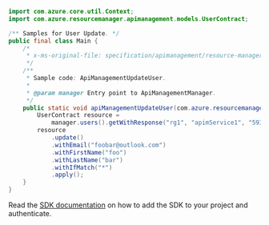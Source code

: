 ```java
import com.azure.core.util.Context;
import com.azure.resourcemanager.apimanagement.models.UserContract;

/** Samples for User Update. */
public final class Main {
    /*
     * x-ms-original-file: specification/apimanagement/resource-manager/Microsoft.ApiManagement/stable/2021-08-01/examples/ApiManagementUpdateUser.json
     */
    /**
     * Sample code: ApiManagementUpdateUser.
     *
     * @param manager Entry point to ApiManagementManager.
     */
    public static void apiManagementUpdateUser(com.azure.resourcemanager.apimanagement.ApiManagementManager manager) {
        UserContract resource =
            manager.users().getWithResponse("rg1", "apimService1", "5931a75ae4bbd512a88c680b", Context.NONE).getValue();
        resource
            .update()
            .withEmail("foobar@outlook.com")
            .withFirstName("foo")
            .withLastName("bar")
            .withIfMatch("*")
            .apply();
    }
}
```

Read the [SDK documentation](https://github.com/Azure/azure-sdk-for-java/blob/azure-resourcemanager-apimanagement_1.0.0-beta.3/sdk/apimanagement/azure-resourcemanager-apimanagement/README.md) on how to add the SDK to your project and authenticate.
